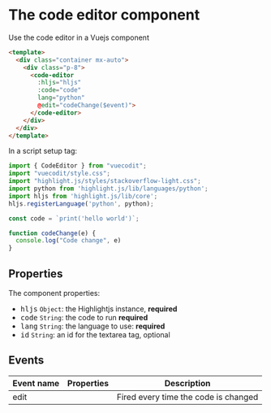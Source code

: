 # The code editor component

Use the code editor in a Vuejs component

```html
<template>
  <div class="container mx-auto">
    <div class="p-8">
      <code-editor 
        :hljs="hljs"
        :code="code" 
        lang="python" 
        @edit="codeChange($event)">
      </code-editor>
    </div>
  </div>
</template>
```

In a script setup tag:

```ts
import { CodeEditor } from "vuecodit";
import "vuecodit/style.css";
import "highlight.js/styles/stackoverflow-light.css";
import python from 'highlight.js/lib/languages/python';
import hljs from 'highlight.js/lib/core';
hljs.registerLanguage('python', python);

const code = `print('hello world')`;

function codeChange(e) {
  console.log("Code change", e)
}
```

## Properties

The component properties:

- <kbd>hljs</kbd> `Object`: the Highlightjs instance, **required**
- <kbd>code</kbd> `String`:  the code to run **required**
- <kbd>lang</kbd> `String`: the language to use: **required**
- <kbd>id</kbd> `String`: an id for the textarea tag, optional

## Events

| Event name | Properties | Description                         |
| ---------- | ---------- | ----------------------------------- |
| edit       |            | Fired every time the code is changed
